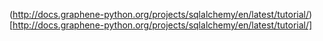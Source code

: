 (http://docs.graphene-python.org/projects/sqlalchemy/en/latest/tutorial/)[http://docs.graphene-python.org/projects/sqlalchemy/en/latest/tutorial/]